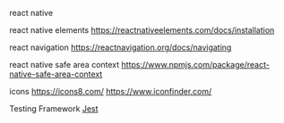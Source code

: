 react native

react native elements https://reactnativeelements.com/docs/installation

react navigation https://reactnavigation.org/docs/navigating

react native safe area context https://www.npmjs.com/package/react-native-safe-area-context

icons
https://icons8.com/
https://www.iconfinder.com/

Testing Framework
[Jest](https://jestjs.io/docs/getting-started)